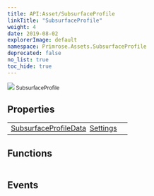 ```yaml
---
title: API:Asset/SubsurfaceProfile
linkTitle: "SubsurfaceProfile"
weight: 4
date: 2019-08-02
explorerImage: default
namespace: Primrose.Assets.SubsurfaceProfile
deprecated: false
no_list: true
toc_hide: true
---
```

<small class="inheritance">
<span class="" href="/docs/api-reference/Class/SubsurfaceProfile"><img src="/icons/silk/default.png"/>&nbsp;SubsurfaceProfile</span></small>
 
## Properties
 
<table class="studiohide">
<tbody>
<tr class="function-row ">
<td style="vertical-align:top;white-space:normal;">
<div>
<a class="type" href="/docs/api-reference/DataType/SubsurfaceProfileData">SubsurfaceProfileData</a><span class="method-body" style="text-indent: -2em; padding-left: 0.5em"><a class="name" href="Settings">Settings</a></span></td>
<td style="vertical-align:top;white-space:normal;">
</td>
</tr>

</tbody>
</table>
 
## Functions
 
<table class="studiohide">
<tbody>
</tbody>
</table>
 
## Events
 
<table class="studiohide">
<tbody>
</tbody>
</table>
<b>
</b>
<div class="inheritors">
<ul class="root">
</ul>
</div>
